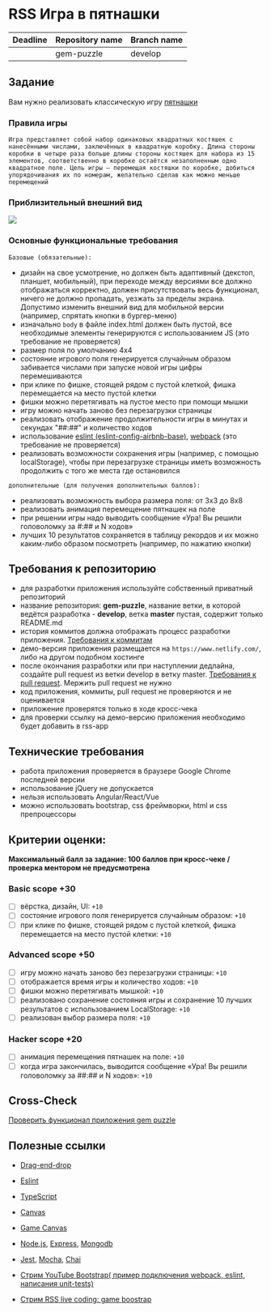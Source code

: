 # RSS Игра в пятнашки

| Deadline | Repository name | Branch name |
| -------- | --------------- | ----------- |
|          | gem-puzzle      | develop     |

## Задание

Вам нужно реализовать классическую игру [пятнашки](https://ru.wikipedia.org/wiki/Игра_в_15)

### Правила игры

`Игра представляет собой набор одинаковых квадратных костяшек с нанесёнными числами, заключённых в квадратную коробку. Длина стороны коробки в четыре раза больше длины стороны костяшек для набора из 15 элементов, соответственно в коробке остаётся незаполненным одно квадратное поле. Цель игры — перемещая костяшки по коробке, добиться упорядочивания их по номерам, желательно сделав как можно меньше перемещений`

### Приблизительный внешний вид

![](https://i.imgur.com/AFOXNmG.png)

### Основные функциональные требования

`Базовые (обязательные):`

- дизайн на свое усмотрение, но должен быть адаптивный (декстоп, планшет, мобильный), при переходе между версиями все должно отображаться корректно, должен присутствовать весь функционал, ничего не должно пропадать, уезжать за пределы экрана. Допустимо изменить внешний вид для мобильной версии (например, спрятать кнопки в бургер-меню)
- изначально `body` в файле index.html должен быть пустой, все необходимые элементы генерируются с использованием JS (это требование не проверяется)
- размер поля по умолчанию 4х4
- состояние игрового поля генерируется случайным образом забивается числами при запуске новой игры цифры перемешиваются
- при клике по фишке, стоящей рядом с пустой клеткой, фишка перемещается на место пустой клетки
- фишки можно перетягивать на пустое место при помощи мышки
- игру можно начать заново без перезагрузки страницы
- реализовать отображение продолжительности игры в минутах и секундах "##:##" и количество ходов
- использование [eslint (eslint-config-airbnb-base)](https://eslint.org/), [webpack](https://webpack.js.org/) (это требование не проверяется)
- реализовать возможности сохранения игры (например, с помощью localStorage), чтобы при перезагрузке страницы иметь возможность продолжить с того же места где остановился

`дополнительные (для получения дополнительных баллов):`

- реализовать возможность выбора размера поля: от 3х3 до 8х8
- реализовать анимация перемещение пятнашек на поле
- при решении игры надо выводить сообщение «Ура! Вы решили головоломку за #:## и N ходов»
- лучших 10 результатов сохраняется в таблицу рекордов и их можно каким-либо образом посмотреть (например, по нажатию кнопки)

## Требования к репозиторию

- для разработки приложения используйте собственный приватный репозиторий
- название репозитория: **gem-puzzle**, название ветки, в которой ведётся разработка - **develop**, ветка **master** пустая, содержит только README.md
- история коммитов должна отображать процесс разработки приложения. [Требования к коммитам](https://docs.rs.school/#/git-convention)
- демо-версия приложения размещается на `https://www.netlify.com/`, либо на другом подобном хостинге
- после окончания разработки или при наступлении дедлайна, создайте pull request из ветки develop в ветку master. [Требования к pull request](https://rs.school/docs/ru/pull-request-review-process#описание-pull-request-должно-содержать-следующую-информацию). Мержить pull request не нужно
- код приложения, коммиты, pull request не проверяются и не оценивается
- приложение проверятся только в ходе кросс-чека
- для проверки ссылку на демо-версию приложения необходимо будет добавить в rss-app

## Технические требования

- работа приложения проверяется в браузере Google Chrome последней версии
- использование jQuery не допускается
- нельзя использовать Angular/React/Vue
- можно использовать bootstrap, css фреймворки, html и css препроцессоры

## Критерии оценки:

**Максимальный балл за задание: 100 баллов при кросс-чеке / проверка ментором не предусмотрена**

### Basic scope +30

- [ ] вёрстка, дизайн, UI: `+10`
- [ ] состояние игрового поля генерируется случайным образом: `+10`
- [ ] при клике по фишке, стоящей рядом с пустой клеткой, фишка перемещается на место пустой клетки: `+10`

### Advanced scope +50

- [ ] игру можно начать заново без перезагрузки страницы: `+10`
- [ ] отображается время игры и количество ходов: `+10`
- [ ] фишки можно перетягивать мышкой: `+10`
- [ ] реализовано сохранение состояния игры и сохранение 10 лучших результатов с использованием LocalStorage: `+10`
- [ ] реализован выбор размера поля: `+10`

### Hacker scope +20

- [ ] анимация перемещения пятнашек на поле: `+10`
- [ ] когда игра закончилась, выводится сообщение «Ура! Вы решили головоломку за ##:## и N ходов»: `+10`

## Cross-Check

[Проверить функционал приложения gem puzzle](https://rolling-scopes-school.github.io/checklist/)

## Полезные ссылки

- [Drag-end-drop](https://learn.javascript.ru/mouse-drag-and-drop)

- [Eslint](https://eslint.org/)
- [TypeScript](https://www.typescriptlang.org/)
- [Canvas](https://developer.mozilla.org/en/docs/Web/API/Canvas_API/Tutorial)
- [Game Canvas](https://www.w3schools.com/graphics/game_canvas.asp)
- [Node.js](https://nodejs.org/en/), [Express](http://expressjs.com/), [Mongodb](https://www.mongodb.com/)
- [Jest](https://jestjs.io/), [Mocha](https://mochajs.org/), [Chai](https://www.chaijs.com/)
- [Стрим YouTube Bootstrap( пример подключения webpack, eslint, написания unit-tests)](https://www.youtube.com/watch?v=1Nk09Z4ca4A&list=PLe--kalBDwjj81fKdWlvpLsizajSAK-lh&index=32)
- [Стрим RSS live coding: game boostrap](https://www.youtube.com/watch?v=pz9SihVxjo8&list=PLe--kalBDwjiBYlF6OivjURvvJg58tYY2&index=8)
